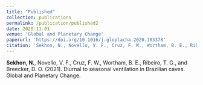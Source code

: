 ```yaml
---
title: "Published"
collection: publications
permalink: /publication/published2
date: 2020-11-01
venue: 'Global and Planetary Change'
paperurl: 'https://doi.org/10.1016/j.gloplacha.2020.103378'
citation: 'Sekhon, N., Novello, V. F., Cruz, F. W., Wortham, B. E., Ribeiro, T. G., and Breecker, D. O. (2021). &quot;Diurnal to seasonal ventilation in Brazilian caves.&quot; <i>Global and Planetary Change</i>.'
---
```

**Sekhon, N.**, Novello, V. F., Cruz, F. W., Wortham, B. E., Ribeiro, T. G., and Breecker, D. O. (2021). Diurnal to seasonal ventilation in Brazilian caves. Global and Planetary Change.
